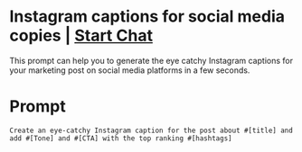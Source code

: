 

# Instagram captions for social media copies | [Start Chat](https://gptcall.net/chat.html?data=%7B%22contact%22%3A%7B%22id%22%3A%22811a5875-0b30-4382-a201-e08886310d54%22%2C%22flow%22%3Atrue%7D%7D)
This prompt can help you to generate the eye catchy Instagram captions for your marketing post on social media platforms in a few seconds.

# Prompt

```
Create an eye-catchy Instagram caption for the post about #[title] and add #[Tone] and #[CTA] with the top ranking #[hashtags]
```






